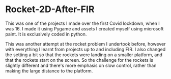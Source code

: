 # Rocket-2D-After-FIR

This was one of the projects I made over the first Covid lockdown, when I was 16. I made it using Pygame and assets I created myself using microsoft paint. It is exclusively coded in python.

This was another attempt at the rocket problem I undertook before, however with everything I learnt from projects up to and including FIR. I also changed the setting a bit so that the rockets were landing on a smaller platform, and that the rockets start on the screen. So the challenge for the rockets is slightly different and there's more emphasis on slow control, rather than making the large distance to the platform.
